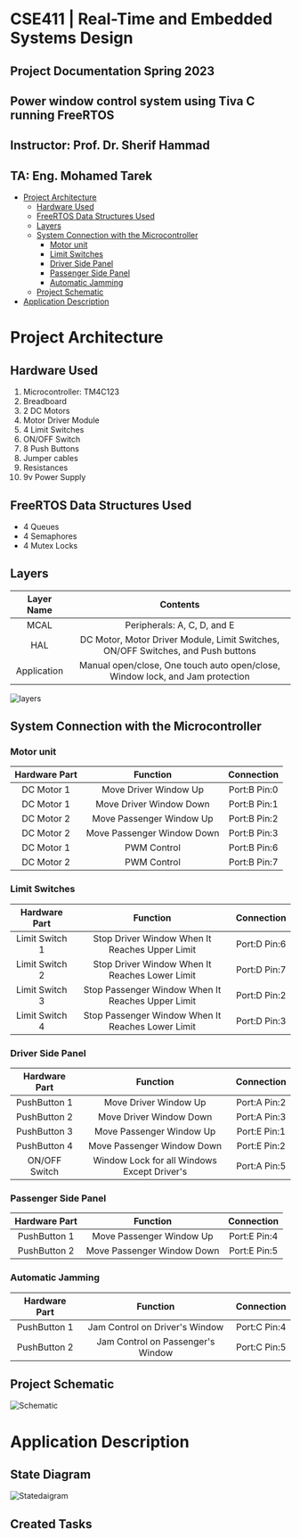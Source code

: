 # CSE411 | Real-Time and Embedded Systems Design

## Project Documentation   Spring 2023

## Power window control system using Tiva C running FreeRTOS

## Instructor:     Prof. Dr. Sherif Hammad

## TA:     Eng. Mohamed Tarek





<div class="page"/>

- [Project Architecture](#project-architecture)
  - [Hardware Used](#hardware-used)
  - [FreeRTOS Data Structures Used](#freertos-data-structures-used)
  - [Layers](#layers)
  - [System Connection with the Microcontroller](#system-connection-with-the-microcontroller)
    - [Motor unit](#motor-unit)
    - [Limit Switches](#limit-switches)
    - [Driver Side Panel](#driver-side-panel)
    - [Passenger Side Panel](#passenger-side-panel)
    - [Automatic Jamming](#automatic-jamming)
  - [Project Schematic](#project-schematic)
- [Application Description](#application-description)



<div class="page"/>


# Project Architecture

## Hardware Used

1. Microcontroller: TM4C123
2. Breadboard
3. 2 DC Motors
4. Motor Driver Module
5. 4 Limit Switches
6. ON/OFF Switch
7. 8 Push Buttons
8. Jumper cables
9. Resistances
10. 9v Power Supply

## FreeRTOS Data Structures Used

- 4 Queues
- 4 Semaphores
- 4 Mutex Locks

<div class="page"/>

## Layers

|Layer Name|Contents|
|:-----------------------------:|:--------------------------:|
|MCAL|Peripherals: A, C, D, and E|
|HAL|DC Motor, Motor Driver Module, Limit Switches, ON/OFF Switches, and Push buttons|
|Application|Manual open/close, One touch auto open/close, Window lock, and Jam protection|


![layers](layers.png)






<div class="page"/>

## System Connection with the Microcontroller


### Motor unit

|Hardware Part|Function|Connection|
|:------------:|:-----------------------------:|:--------------------------:|
|DC Motor 1|Move Driver Window Up|Port:B Pin:0 |
|DC Motor 1|Move Driver Window Down|Port:B Pin:1 |
|DC Motor 2|Move Passenger Window Up|Port:B Pin:2 |
|DC Motor 2|Move Passenger Window Down|Port:B Pin:3 |
|DC Motor 1|PWM Control|Port:B Pin:6 |
|DC Motor 2|PWM Control|Port:B Pin:7 |

### Limit Switches
|Hardware Part|Function|Connection|
|:------------:|:-----------------------------:|:--------------------------:|
|Limit Switch 1|Stop Driver Window When It Reaches Upper Limit|Port:D Pin:6 |
|Limit Switch 2|Stop Driver Window When It Reaches Lower Limit|Port:D Pin:7 |
|Limit Switch 3|Stop Passenger Window When It Reaches Upper Limit|Port:D Pin:2 |
|Limit Switch 4|Stop Passenger Window When It Reaches Lower Limit|Port:D Pin:3 |


### Driver Side Panel
|Hardware Part|Function|Connection|
|:------------:|:-----------------------------:|:--------------------------:|
|PushButton 1|Move Driver Window Up|Port:A Pin:2 |
|PushButton 2|Move Driver Window Down|Port:A Pin:3 |
|PushButton 3|Move Passenger Window Up|Port:E Pin:1 |
|PushButton 4|Move Passenger Window Down|Port:E Pin:2 |
|ON/OFF Switch|Window Lock for all Windows Except Driver's|Port:A Pin:5 |


### Passenger Side Panel
|Hardware Part|Function|Connection|
|:------------:|:-----------------------------:|:--------------------------:|
|PushButton 1|Move Passenger Window Up|Port:E Pin:4 |
|PushButton 2|Move Passenger Window Down|Port:E Pin:5 |


### Automatic Jamming
|Hardware Part|Function|Connection|
|:------------:|:-----------------------------:|:--------------------------:|
|PushButton 1|Jam Control on Driver's Window|Port:C Pin:4 |
|PushButton 2|Jam Control on Passenger's Window|Port:C Pin:5 |


## Project Schematic

![Schematic](Schematic.png)
<div class="page"/>









# Application Description

## State Diagram

![Statedaigram](StateDiagram.png)

## Created Tasks



